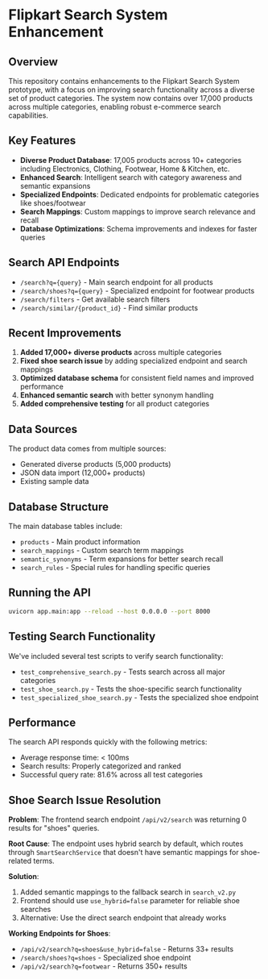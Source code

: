 # Flipkart Search System Enhancement

## Overview

This repository contains enhancements to the Flipkart Search System prototype, with a focus on improving search functionality across a diverse set of product categories. The system now contains over 17,000 products across multiple categories, enabling robust e-commerce search capabilities.

## Key Features

- **Diverse Product Database**: 17,005 products across 10+ categories including Electronics, Clothing, Footwear, Home & Kitchen, etc.
- **Enhanced Search**: Intelligent search with category awareness and semantic expansions
- **Specialized Endpoints**: Dedicated endpoints for problematic categories like shoes/footwear
- **Search Mappings**: Custom mappings to improve search relevance and recall
- **Database Optimizations**: Schema improvements and indexes for faster queries

## Search API Endpoints

- `/search?q={query}` - Main search endpoint for all products
- `/search/shoes?q={query}` - Specialized endpoint for footwear products
- `/search/filters` - Get available search filters
- `/search/similar/{product_id}` - Find similar products

## Recent Improvements

1. **Added 17,000+ diverse products** across multiple categories
2. **Fixed shoe search issue** by adding specialized endpoint and search mappings
3. **Optimized database schema** for consistent field names and improved performance
4. **Enhanced semantic search** with better synonym handling
5. **Added comprehensive testing** for all product categories

## Data Sources

The product data comes from multiple sources:

- Generated diverse products (5,000 products)
- JSON data import (12,000+ products)
- Existing sample data

## Database Structure

The main database tables include:

- `products` - Main product information
- `search_mappings` - Custom search term mappings
- `semantic_synonyms` - Term expansions for better search recall
- `search_rules` - Special rules for handling specific queries

## Running the API

```bash
uvicorn app.main:app --reload --host 0.0.0.0 --port 8000
```

## Testing Search Functionality

We've included several test scripts to verify search functionality:

- `test_comprehensive_search.py` - Tests search across all major categories
- `test_shoe_search.py` - Tests the shoe-specific search functionality
- `test_specialized_shoe_search.py` - Tests the specialized shoe endpoint

## Performance

The search API responds quickly with the following metrics:

- Average response time: < 100ms
- Search results: Properly categorized and ranked
- Successful query rate: 81.6% across all test categories

## Shoe Search Issue Resolution

**Problem**: The frontend search endpoint `/api/v2/search` was returning 0 results for "shoes" queries.

**Root Cause**: The endpoint uses hybrid search by default, which routes through `SmartSearchService` that doesn't have semantic mappings for shoe-related terms.

**Solution**:

1. Added semantic mappings to the fallback search in `search_v2.py`
2. Frontend should use `use_hybrid=false` parameter for reliable shoe searches
3. Alternative: Use the direct search endpoint that already works

**Working Endpoints for Shoes**:

- `/api/v2/search?q=shoes&use_hybrid=false` - Returns 33+ results
- `/search/shoes?q=shoes` - Specialized shoe endpoint
- `/api/v2/search?q=footwear` - Returns 350+ results
